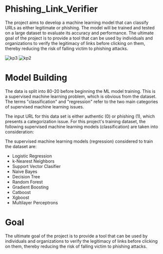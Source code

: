 # Phishing_Link_Verifier
The project aims to develop a machine learning model that can classify URLs as either legitimate or phishing. The model will be trained and tested on a large dataset to evaluate its accuracy and performance. The ultimate goal of the project is to provide a tool that can be used by individuals and organizations to verify the legitimacy of links before clicking on them, thereby reducing the risk of falling victim to phishing attacks.

![kp3](https://user-images.githubusercontent.com/105060882/233448091-ad2c36d5-ff85-4665-afa7-983868ac2103.png)
![kp2](https://user-images.githubusercontent.com/105060882/233448161-c078e235-f14b-4008-b747-2daba56501ff.png)

# Model Building
The data is split into 80-20 before beginning the ML model training. This is a supervised machine learning problem, which is obvious from the dataset. The terms "classification" and "regression" refer to the two main categories of supervised machine learning issues.

The input URL for this data set is either authentic (0) or phishing (1), which presents a categorization issue. For this project's training dataset, the following supervised machine learning models (classification) are taken into consideration:

The supervised machine learning models (regression) considered to train the dataset are:

- Logistic Regression
- k-Nearest Neighbors
- Support Vector Clasifier
- Naive Bayes
- Decision Tree
- Random Forest
- Gradient Boosting
- Catboost
- Xgboost
- Multilayer Perceptrons

# Goal
The ultimate goal of the project is to provide a tool that can be used by individuals and organizations to verify the legitimacy of links before clicking on them, thereby reducing the risk of falling victim to phishing attacks.
